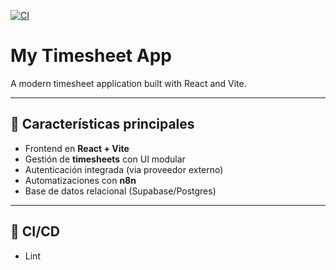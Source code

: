 [![CI](https://github.com/dbertona/my-timesheet-app/actions/workflows/ci.yml/badge.svg)](https://github.com/dbertona/my-timesheet-app/actions/workflows/ci.yml)

# My Timesheet App

A modern timesheet application built with React and Vite.

---

## 🚀 Características principales
- Frontend en **React + Vite**
- Gestión de **timesheets** con UI modular
- Autenticación integrada (via proveedor externo)
- Automatizaciones con **n8n**
- Base de datos relacional (Supabase/Postgres)

---

## 🔄 CI/CD
- Lint
